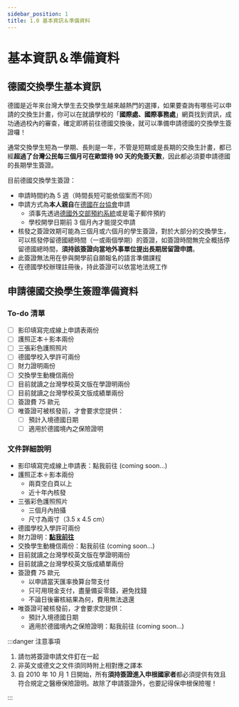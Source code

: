 ```yaml
---
sidebar_position: 1
title: 1.0 基本資訊＆準備資料
---
```


# 基本資訊＆準備資料

## 德國交換學生基本資訊

德國是近年來台灣大學生去交換學生越來越熱門的選擇，如果要查詢有哪些可以申請的交換生計畫，你可以在就讀學校的「**國際處、國際事務處**」網頁找到資訊，成功通過校內的審查，確定即將前往德國交換後，就可以準備申請德國的交換學生簽證囉！

通常交換學生短為一學期、長則是一年，不管是短期或是長期的交換生計畫，都已經**超過了台灣公民每三個月可在歐盟待 90 天的免簽天數**，因此都必須要申請德國的長期學生簽證。

目前德國交換學生簽證：
- 申請時間約為 5 週（時間長短可能依個案而不同）
- 申請方式為**本人親自**在[德國在台協會](https://taipei.diplo.de/tw-zh-tw)申請
    - 須事先透過[德國外交部預約系統](https://service2.diplo.de/rktermin/extern/choose_realmList.do?locationCode=taip&request_locale=en)或是電子郵件預約
    - 學校開學日期前 3 個月內才能提交申請
- 核發之簽證效期可能為三個月或六個月的學生簽證，對於大部分的交換學生，可以核發停留德國總時間（一或兩個學期）的簽證，如簽證時間無完全概括停留德國總時間，**須持該簽證向當地外事單位提出長期居留證申請**。
- 此簽證無法用在參與開學前自願報名的語言準備課程
- 在德國學校辦理註冊後，持此簽證可以依當地法規工作

## 申請德國交換學生簽證準備資料

### To-do 清單

- [ ] 影印填寫完成線上申請表兩份
- [ ] 護照正本＋影本兩份
- [ ] 三張彩色護照照片
- [ ] 德國學校入學許可兩份
- [ ] 財力證明兩份
- [ ] 交換學生動機信兩份
- [ ] 目前就讀之台灣學校英文版在學證明兩份
- [ ] 目前就讀之台灣學校英文版成績單兩份
- [ ] 簽證費 75 歐元
- [ ] 唯簽證可被核發前，才會要求您提供：
    - [ ] 預計入境德國日期
    - [ ] 適用於德國境內之保險證明

### 文件詳細說明

- 影印填寫完成線上申請表：點我前往 (coming soon...)
- 護照正本＋影本兩份
    - 兩頁空白頁以上
    - 近十年內核發
- 三張彩色護照照片
    - 三個月內拍攝
    - 尺寸為兩寸（3.5 x 4.5 cm）
- 德國學校入學許可兩份
- 財力證明：[**點我前往**](/選擇國家/德國/德國交換學生/１申請交換學生簽證/財力證明（限制提領帳戶）)
- 交換學生動機信兩份：點我前往 (coming soon...)
- 目前就讀之台灣學校英文版在學證明兩份
- 目前就讀之台灣學校英文版成績單兩份
- 簽證費 75 歐元
    - 以申請當天匯率換算台幣支付
    - 只可用現金支付，盡量備妥零錢，避免找錢
    - 不論日後審核結果為何，費用無法退還
- 唯簽證可被核發前，才會要求您提供：
    - 預計入境德國日期
    - 適用於德國境內之保險證明：點我前往 (coming soon...)

:::danger 注意事項

1. 請勿將簽證申請文件釘在一起
2. 非英文或德文之文件須同時附上相對應之譯本
3. 自 2010 年 10 月 1 日開始，所有**須持簽證進入申根國家者**都必須提供有效且符合規定之醫療保險證明。故除了申請簽證外，也要記得保申根保險喔！

:::
